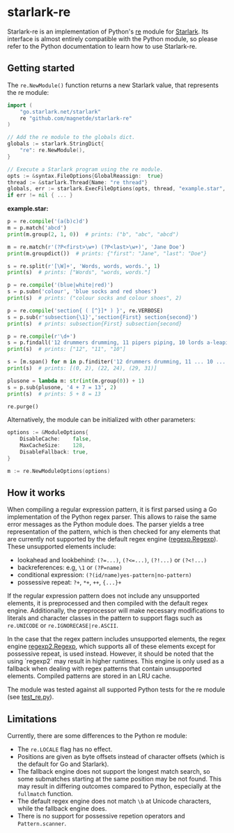 # starlark-re

Starlark-re is an implementation of Python's [re](https://docs.python.org/3/library/re.html)
module for [Starlark](https://github.com/google/starlark-go).
Its interface is almost entirely compatible with the Python module,
so please refer to the Python documentation to learn how to use Starlark-re.

## Getting started

The `re.NewModule()` function returns a new Starlark value, that represents the re module:

```go
import (
    "go.starlark.net/starlark"
    re "github.com/magnetde/starlark-re"
)

// Add the re module to the globals dict.
globals := starlark.StringDict{
    "re": re.NewModule(),
}

// Execute a Starlark program using the re module.
opts := &syntax.FileOptions{GlobalReassign:  true}
thread := &starlark.Thread{Name: "re thread"}
globals, err := starlark.ExecFileOptions(opts, thread, "example.star", nil, globals)
if err != nil { ... }
```

**example.star:**

```python
p = re.compile('(a(b)c)d')
m = p.match('abcd')
print(m.group(2, 1, 0))  # prints: ("b", "abc", "abcd")

m = re.match(r'(?P<first>\w+) (?P<last>\w+)', 'Jane Doe')
print(m.groupdict())  # prints: {"first": "Jane", "last": "Doe"}

s = re.split(r'[\W]+', 'Words, words, words.', 1)
print(s)  # prints: ["Words", "words, words."]

p = re.compile('(blue|white|red)')
s = p.subn('colour', 'blue socks and red shoes')
print(s)  # prints: ("colour socks and colour shoes", 2)

p = re.compile('section{ ( [^}]* ) }', re.VERBOSE)
s = p.sub(r'subsection{\1}','section{First} section{second}')
print(s)  # prints: subsection{First} subsection{second}

p = re.compile(r'\d+')
s = p.findall('12 drummers drumming, 11 pipers piping, 10 lords a-leaping')
print(s)  # prints: ["12", "11", "10"]

s = [m.span() for m in p.finditer('12 drummers drumming, 11 ... 10 ...')]
print(s)  # prints: [(0, 2), (22, 24), (29, 31)]

plusone = lambda m: str(int(m.group(0)) + 1)
s = p.sub(plusone, '4 + 7 = 13', 2)
print(s)  # prints: 5 + 8 = 13

re.purge()
```

Alternatively, the module can be initialized with other parameters:

```go
options := &ModuleOptions{
    DisableCache:    false,
    MaxCacheSize:    128,
    DisableFallback: true,
}

m := re.NewModuleOptions(options)
```

## How it works

When compiling a regular expression pattern, it is first parsed using a Go implementation of the Python regex parser.
This allows to raise the same error messages as the Python module does.
The parser yields a tree representation of the pattern, which is then checked for any elements
that are currently not supported by the default regex engine
([regexp.Regexp](https://pkg.go.dev/regexp)).
These unsupported elements include:
- lookahead and lookbehind: `(?=...)`, `(?<=...)`, `(?!...)` or `(?<!...)`
- backreferences: e.g, `\1` or `(?P=name)`
- conditional expression: `(?(id/name)yes-pattern|no-pattern)`
- possessive repeat: `?+`, `*+`, `++`, `{...}+`

If the regular expression pattern does not include any unsupported elements, it is preprocessed and
then compiled with the default regex engine.
Additionally, the preprocessor will make necessary modifications to literals and character classes
in the pattern to support flags such as `re.UNICODE` or `re.IGNORECASE|re.ASCII`.

In the case that the regex pattern includes unsupported elements, the regex engine [regexp2.Regexp](https://pkg.go.dev/github.com/dlclark/regexp2),
which supports all of these elements except for possessive repeat, is used instead.
However, it should be noted that the using ´regexp2´ may result in higher runtimes.
This engine is only used as a fallback when dealing with regex patterns that contain unsupported elements.
Compiled patterns are stored in an LRU cache.

The module was tested against all supported Python tests for the re module
(see [test_re.py](https://github.com/python/cpython/blob/main/Lib/test/test_re.py)).

## Limitations

Currently, there are some differences to the Python re module:

- The `re.LOCALE` flag has no effect.
- Positions are given as byte offsets instead of character offsets (which is the default for Go and Starlark).
- The fallback engine does not support the longest match search, so some submatches starting at the same position may be not found.
  This may result in differing outcomes compared to Python, especially at the `fullmatch` function.
- The default regex engine does not match `\b` at Unicode characters, while the fallback engine does.
- There is no support for possessive repetion operators and `Pattern.scanner`.
